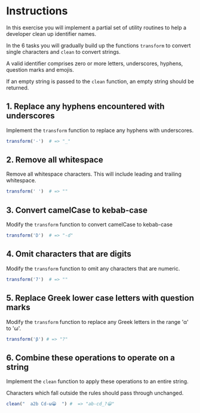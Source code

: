 # Instructions

In this exercise you will implement a partial set of utility routines to help a developer clean up identifier names.

In the 6 tasks you will gradually build up the functions `transform` to convert single characters and `clean` to convert strings.

A valid identifier comprises zero or more letters, underscores, hyphens, question marks and emojis.

If an empty string is passed to the `clean` function, an empty string should be returned.

## 1. Replace any hyphens encountered with underscores

Implement the `transform` function to replace any hyphens with underscores.

```julia
transform('-')  # => "_"
```

## 2. Remove all whitespace

Remove all whitespace characters.
This will include leading and trailing whitespace.

```julia
transform(' ')  # => ""
```

## 3. Convert camelCase to kebab-case

Modify the `transform` function to convert camelCase to kebab-case

```julia
transform('D')  # => "-d"
```

## 4. Omit characters that are digits

Modify the `transform` function to omit any characters that are numeric.

```julia
transform('7')  # => ""
```

## 5. Replace Greek lower case letters with question marks

Modify the `transform` function to replace any Greek letters in the range 'α' to 'ω'.

```julia
transform('β') # => "?"
```

## 6. Combine these operations to operate on a string

Implement the `clean` function to apply these operations to an entire string.

Characters which fall outside the rules should pass through unchanged.

```julia
clean("  a2b Cd-ω😀  ") #  => "ab-cd_?😀"
```
